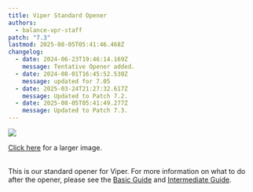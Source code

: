 ```yaml
---
title: Viper Standard Opener
authors:
  - balance-vpr-staff
patch: "7.3"
lastmod: 2025-08-05T05:41:46.468Z
changelog:
  - date: 2024-06-23T19:46:14.169Z
    message: Tentative Opener added.
  - date: 2024-08-01T16:45:52.530Z
    message: updated for 7.05
  - date: 2025-03-24T21:27:32.617Z
    message: Updated to Patch 7.2.
  - date: 2025-08-05T05:41:49.277Z
    message: Updated to Patch 7.3.
---
```

![](/img/jobs/vpr/vpr7-05standardop.png)

[Click here](https://www.thebalanceffxiv.com/img/jobs/vpr/vpr7-05standardop.png) for a larger image. 

\
This is our standard opener for Viper. For more information on what to do after the opener, please see the [Basic Guide](https://www.thebalanceffxiv.com/jobs/melee/viper/basic-guide/) and [Intermediate Guide](https://www.thebalanceffxiv.com/jobs/melee/viper/intermediate-guide/). [](https://www.thebalanceffxiv.com/img/jobs/vpr/tentativeprereleaseopener.png)